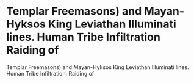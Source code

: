 # Templar Freemasons) and Mayan-Hyksos King Leviathan Illuminati lines. Human Tribe Infiltration Raiding of

Templar Freemasons) and Mayan-Hyksos King Leviathan Illuminati lines. Human Tribe Infiltration: Raiding of